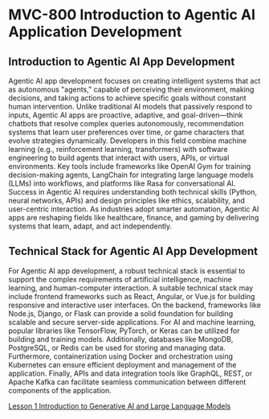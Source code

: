 # MVC-800 Introduction to Agentic AI Application Development

## Introduction to Agentic AI App Development
Agentic AI app development focuses on creating intelligent systems that act as autonomous "agents," capable of perceiving their environment, making decisions, and taking actions to achieve specific goals without constant human intervention. Unlike traditional AI models that passively respond to inputs, Agentic AI apps are proactive, adaptive, and goal-driven—think chatbots that resolve complex queries autonomously, recommendation systems that learn user preferences over time, or game characters that evolve strategies dynamically. Developers in this field combine machine learning (e.g., reinforcement learning, transformers) with software engineering to build agents that interact with users, APIs, or virtual environments. Key tools include frameworks like OpenAI Gym for training decision-making agents, LangChain for integrating large language models (LLMs) into workflows, and platforms like Rasa for conversational AI. Success in Agentic AI requires understanding both technical skills (Python, neural networks, APIs) and design principles like ethics, scalability, and user-centric interaction. As industries adopt smarter automation, Agentic AI apps are reshaping fields like healthcare, finance, and gaming by delivering systems that learn, adapt, and act independently.

## Technical Stack for Agentic AI App Development
For Agentic AI app development, a robust technical stack is essential to support the complex requirements of artificial intelligence, machine learning, and human-computer interaction. A suitable technical stack may include frontend frameworks such as React, Angular, or Vue.js for building responsive and interactive user interfaces. On the backend, frameworks like Node.js, Django, or Flask can provide a solid foundation for building scalable and secure server-side applications. For AI and machine learning, popular libraries like TensorFlow, PyTorch, or Keras can be utilized for building and training models. Additionally, databases like MongoDB, PostgreSQL, or Redis can be used for storing and managing data. Furthermore, containerization using Docker and orchestration using Kubernetes can ensure efficient deployment and management of the application. Finally, APIs and data integration tools like GraphQL, REST, or Apache Kafka can facilitate seamless communication between different components of the application.

[Lesson 1 Introduction to Generative AI and Large Language Models](Lesson_01/Readme.md)

